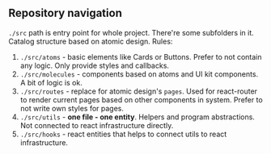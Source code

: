 ## Repository navigation

`./src` path is entry point for whole project. There're some subfolders in it. Catalog structure based on atomic design. Rules:

1. `./src/atoms` - basic elements like Cards or Buttons. Prefer to not contain any logic. Only provide styles and callbacks.
2. `./src/molecules` - components based on atoms and UI kit components. A bit of logic is ok.
3. `./src/routes` - replace for atomic design's `pages`. Used for react-router to render current pages based on other components in system. Prefer to not write own styles for pages.
4. `./src/utils` - **one file - one entity**. Helpers and program abstractions. Not connected to react infrastructure directly.
5. `./src/hooks` - react entities that helps to connect utils to react infrastructure.
